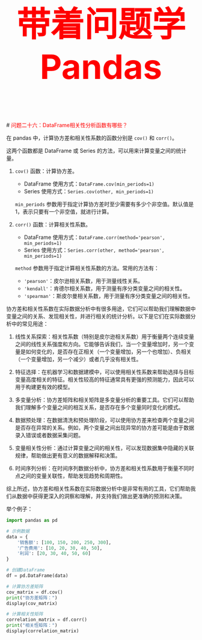 



<p style="font-size: 90px;font-weight: bold;text-align: center;color: red;">带着问题学Pandas</p>
# <font color='red'>问题二十六：DataFrame相关性分析函数有哪些？</font>

在 pandas 中，计算协方差和相关性系数的函数分别是 `cov()` 和 `corr()`。

这两个函数都是 DataFrame 或 Series 的方法，可以用来计算变量之间的统计量。

1. `cov()` 函数：计算协方差。

    - DataFrame 使用方式：`DataFrame.cov(min_periods=1)`
    - Series 使用方式：`Series.cov(other, min_periods=1)`

    `min_periods` 参数用于指定计算协方差时至少需要有多少个非空值。默认值是 1，表示只要有一个非空值，就进行计算。

2. `corr()` 函数：计算相关性系数。

    - DataFrame 使用方式：`DataFrame.corr(method='pearson', min_periods=1)`
    - Series 使用方式：`Series.corr(other, method='pearson', min_periods=1)`

    `method` 参数用于指定计算相关性系数的方法。常用的方法有：
    - `'pearson'`：皮尔逊相关系数，用于测量线性关系。
    - `'kendall'`：肯德尔相关系数，用于测量有序分类变量之间的相关性。
    - `'spearman'`：斯皮尔曼相关系数，用于测量有序分类变量之间的相关性。

协方差和相关性系数在实际数据分析中有很多用途，它们可以帮助我们理解数据中变量之间的关系、发现相关性，并进行相关的统计分析。以下是它们在实际数据分析中的常见用途：

1. 线性关系探索：相关性系数（特别是皮尔逊相关系数）用于衡量两个连续变量之间的线性关系强度和方向。它能够告诉我们，当一个变量增加时，另一个变量是如何变化的，是否存在正相关（一个变量增加，另一个也增加）、负相关（一个变量增加，另一个减少）或者几乎没有相关性。

2. 特征选择：在机器学习和数据建模中，可以使用相关性系数来帮助选择与目标变量高度相关的特征。相关性较高的特征通常具有更强的预测能力，因此可以用于构建更有效的模型。

3. 多变量分析：协方差矩阵和相关矩阵是多变量分析的重要工具。它们可以帮助我们理解多个变量之间的相互关系，是否存在多个变量同时变化的模式。

4. 数据预处理：在数据清洗和预处理阶段，可以使用协方差来检查两个变量之间是否存在异常的关系。例如，两个变量之间出现异常的协方差可能是由于数据录入错误或者数据采集问题。

5. 变量相关性分析：通过计算变量之间的相关性，可以发现数据集中隐藏的关联规律，帮助做出更有意义的数据解释和决策。

6. 时间序列分析：在时间序列数据分析中，协方差和相关性系数用于衡量不同时点之间的变量关联性，帮助发现趋势和周期性。

综上所述，协方差和相关性系数在实际数据分析中是非常有用的工具，它们帮助我们从数据中获得更深入的洞察和理解，并支持我们做出更准确的预测和决策。

举个例子：

```python
import pandas as pd

# 示例数据
data = {
    '销售额': [100, 150, 200, 250, 300],
    '广告费用': [10, 20, 30, 40, 50],
    '利润': [20, 30, 40, 50, 60]
}

# 创建DataFrame
df = pd.DataFrame(data)

# 计算协方差矩阵
cov_matrix = df.cov()
print("协方差矩阵：")
display(cov_matrix)

# 计算相关性矩阵
correlation_matrix = df.corr()
print("相关性矩阵：")
display(correlation_matrix)
```
